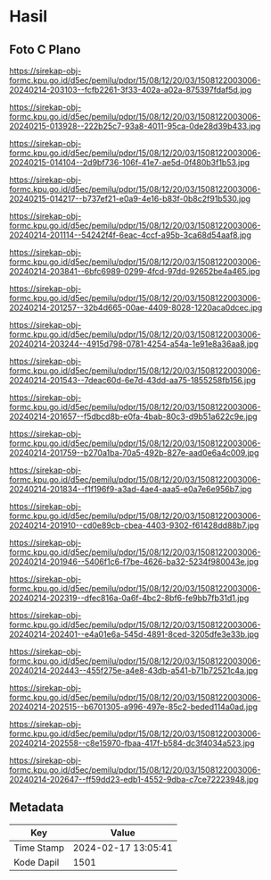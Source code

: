 # Hasil

## Foto C Plano

https://sirekap-obj-formc.kpu.go.id/d5ec/pemilu/pdpr/15/08/12/20/03/1508122003006-20240214-203103--fcfb2261-3f33-402a-a02a-875397fdaf5d.jpg

https://sirekap-obj-formc.kpu.go.id/d5ec/pemilu/pdpr/15/08/12/20/03/1508122003006-20240215-013928--222b25c7-93a8-4011-95ca-0de28d39b433.jpg

https://sirekap-obj-formc.kpu.go.id/d5ec/pemilu/pdpr/15/08/12/20/03/1508122003006-20240215-014104--2d9bf736-106f-41e7-ae5d-0f480b3f1b53.jpg

https://sirekap-obj-formc.kpu.go.id/d5ec/pemilu/pdpr/15/08/12/20/03/1508122003006-20240215-014217--b737ef21-e0a9-4e16-b83f-0b8c2f91b530.jpg

https://sirekap-obj-formc.kpu.go.id/d5ec/pemilu/pdpr/15/08/12/20/03/1508122003006-20240214-201114--54242f4f-6eac-4ccf-a95b-3ca68d54aaf8.jpg

https://sirekap-obj-formc.kpu.go.id/d5ec/pemilu/pdpr/15/08/12/20/03/1508122003006-20240214-203841--6bfc6989-0299-4fcd-97dd-92652be4a465.jpg

https://sirekap-obj-formc.kpu.go.id/d5ec/pemilu/pdpr/15/08/12/20/03/1508122003006-20240214-201257--32b4d665-00ae-4409-8028-1220aca0dcec.jpg

https://sirekap-obj-formc.kpu.go.id/d5ec/pemilu/pdpr/15/08/12/20/03/1508122003006-20240214-203244--4915d798-0781-4254-a54a-1e91e8a36aa8.jpg

https://sirekap-obj-formc.kpu.go.id/d5ec/pemilu/pdpr/15/08/12/20/03/1508122003006-20240214-201543--7deac60d-6e7d-43dd-aa75-1855258fb156.jpg

https://sirekap-obj-formc.kpu.go.id/d5ec/pemilu/pdpr/15/08/12/20/03/1508122003006-20240214-201657--f5dbcd8b-e0fa-4bab-80c3-d9b51a622c9e.jpg

https://sirekap-obj-formc.kpu.go.id/d5ec/pemilu/pdpr/15/08/12/20/03/1508122003006-20240214-201759--b270a1ba-70a5-492b-827e-aad0e6a4c009.jpg

https://sirekap-obj-formc.kpu.go.id/d5ec/pemilu/pdpr/15/08/12/20/03/1508122003006-20240214-201834--f1f196f9-a3ad-4ae4-aaa5-e0a7e6e956b7.jpg

https://sirekap-obj-formc.kpu.go.id/d5ec/pemilu/pdpr/15/08/12/20/03/1508122003006-20240214-201910--cd0e89cb-cbea-4403-9302-f61428dd88b7.jpg

https://sirekap-obj-formc.kpu.go.id/d5ec/pemilu/pdpr/15/08/12/20/03/1508122003006-20240214-201946--5406f1c6-f7be-4626-ba32-5234f980043e.jpg

https://sirekap-obj-formc.kpu.go.id/d5ec/pemilu/pdpr/15/08/12/20/03/1508122003006-20240214-202319--dfec816a-0a6f-4bc2-8bf6-fe9bb7fb31d1.jpg

https://sirekap-obj-formc.kpu.go.id/d5ec/pemilu/pdpr/15/08/12/20/03/1508122003006-20240214-202401--e4a01e6a-545d-4891-8ced-3205dfe3e33b.jpg

https://sirekap-obj-formc.kpu.go.id/d5ec/pemilu/pdpr/15/08/12/20/03/1508122003006-20240214-202443--455f275e-a4e8-43db-a541-b71b72521c4a.jpg

https://sirekap-obj-formc.kpu.go.id/d5ec/pemilu/pdpr/15/08/12/20/03/1508122003006-20240214-202515--b6701305-a996-497e-85c2-beded114a0ad.jpg

https://sirekap-obj-formc.kpu.go.id/d5ec/pemilu/pdpr/15/08/12/20/03/1508122003006-20240214-202558--c8e15970-fbaa-417f-b584-dc3f4034a523.jpg

https://sirekap-obj-formc.kpu.go.id/d5ec/pemilu/pdpr/15/08/12/20/03/1508122003006-20240214-202647--ff59dd23-edb1-4552-9dba-c7ce72223948.jpg


## Metadata

| Key        | Value               |
| ---------- | ------------------- |
| Time Stamp | 2024-02-17 13:05:41 |
| Kode Dapil | 1501                |



